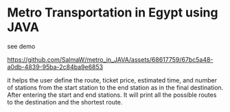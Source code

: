 # Metro Transportation in Egypt using JAVA

see demo 

https://github.com/SalmaW/metro_in_JAVA/assets/68617759/67bc5a48-a0db-4839-95ba-2c84ba9e6853


it helps the user define the route, ticket price, estimated time, and number of stations from the start station to the end station as in the final destination. After entering the start and end stations. It will print all the possible routes to the destination and the shortest route.
